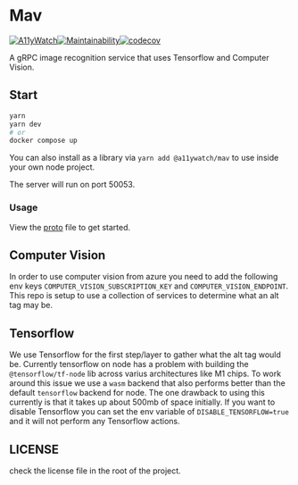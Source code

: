 # Mav

[![A11yWatch](https://circleci.com/gh/A11yWatch/mav.svg?style=svg)](https://circleci.com/gh/A11yWatch/mav)[![Maintainability](https://api.codeclimate.com/v1/badges/72068a1ff5c0f5248432/maintainability)](https://codeclimate.com/github/A11yWatch/mav/maintainability)[![codecov](https://codecov.io/gh/A11yWatch/mav/branch/master/graph/badge.svg?token=MBV2LGQO3J)](https://codecov.io/gh/A11yWatch/mav)

A gRPC image recognition service that uses Tensorflow and Computer Vision.

## Start

```sh
yarn
yarn dev
# or
docker compose up
```

You can also install as a library via `yarn add @a11ywatch/mav` to use inside your own node project.

The server will run on port 50053.

### Usage

View the [proto](./src/proto/mav.proto) file to get started.

## Computer Vision

In order to use computer vision from azure you need to add the following env keys `COMPUTER_VISION_SUBSCRIPTION_KEY` and `COMPUTER_VISION_ENDPOINT`.
This repo is setup to use a collection of services to determine what an alt tag may be.

## Tensorflow

We use Tensorflow for the first step/layer to gather what the alt tag would be.
Currently tensorflow on node has a problem with building the `@tensorflow/tf-node` lib across varius architectures like M1 chips.
To work around this issue we use a `wasm` backend that also performs better than the default `tensorflow` backend for node. The one
drawback to using this currently is that it takes up about 500mb of space initially. If you want to disable Tensorflow you can set the
env variable of `DISABLE_TENSORFLOW=true` and it will not perform any Tensorflow actions.

## LICENSE

check the license file in the root of the project.
